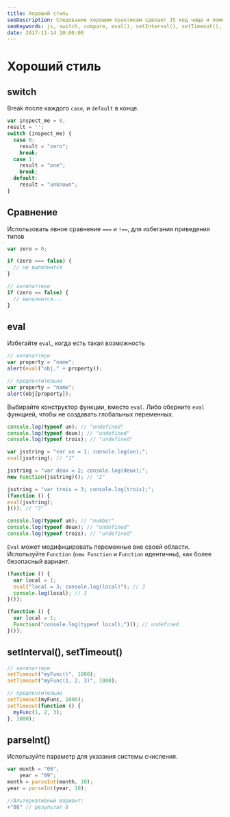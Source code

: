 ```yaml
---
title: Хороший стиль
seoDescription: Следование хорошим практикам сделает JS код чище и поможет предотвратить возможные ошибки и трудноуловимые баги.
seoKeywords: js, switch, compare, eval(), setInterval(), setTimeout(), parseInt()
date: 2017-11-14 10:00:00
---
```

# Хороший стиль

## switch

Break после каждого `case`, и `default` в конце.

```js
var inspect_me = 0,
result = '';
switch (inspect_me) {
  case 0:
    result = "zero";
    break;
  case 1:
    result = "one";
    break;
  default:
    result = "unknown";
}
```

## Сравнение

Использовать явное сравнение `===` и `!==`, для избегания приведения типов

```js
var zero = 0;

if (zero === false) {
  // не выполнится
}

// антипаттерн
if (zero == false) {
  // выполнится...
}
```

## eval

Избегайте `eval`, когда есть такая возможность

```js
// антипаттерн
var property = "name";
alert(eval("obj." + property));

// предпочтительно
var property = "name";
alert(obj[property]);
```

Выбирайте конструктор функции, вместо `eval`. Либо оберните `eval` функцией, чтобы не создавать глобальных переменных.

```js
console.log(typeof un); // "undefined"
console.log(typeof deux); // "undefined"
console.log(typeof trois); // "undefined"

var jsstring = "var un = 1; console.log(un);";
eval(jsstring); // "1"

jsstring = "var deux = 2; console.log(deux);";
new Function(jsstring)(); // "2"

jsstring = "var trois = 3; console.log(trois);";
(function () {
eval(jsstring);
}()); // "3"

console.log(typeof un); // "number"
console.log(typeof deux); // "undefined"
console.log(typeof trois); // "undefined"  
```

`Eval` может модифицировать переменные вне своей области. Используйте `Function` (`new Function` и `Function` идентичны), как более безопасный вариант.

```js
(function () {
  var local = 1;
  eval("local = 3; console.log(local)"); // 3
  console.log(local); // 3
}());

(function () {
  var local = 1;
  Function("console.log(typeof local);")(); // undefined
}());
```

## setInterval(), setTimeout()

```js
// антипаттерн
setTimeout("myFunc()", 1000);
setTimeout("myFunc(1, 2, 3)", 1000);

// предпочтительно
setTimeout(myFunc, 1000);
setTimeout(function () {
  myFunc(1, 2, 3);
}, 1000);
```

## parseInt()

Используйте параметр для указания системы счисления.

```js
var month = "06",
    year = "09";
month = parseInt(month, 10);
year = parseInt(year, 10);

//Альтернативный вариант:
+"08" // результат 8
```